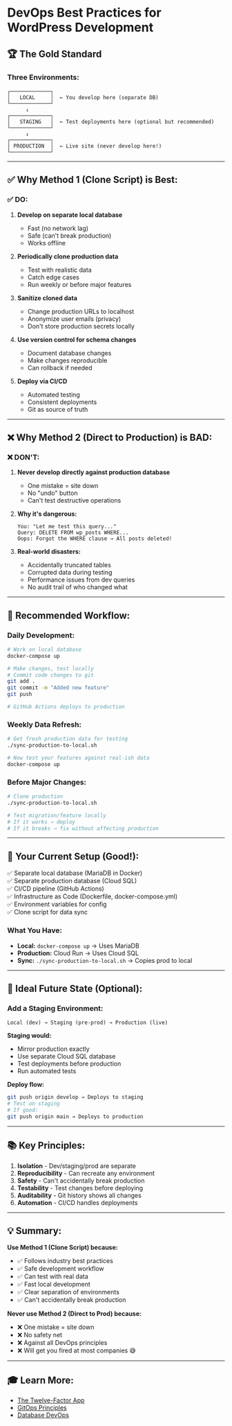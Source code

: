 # DevOps Best Practices for WordPress Development

## 🏆 The Gold Standard

### **Three Environments:**
```
┌─────────────┐
│   LOCAL     │  ← You develop here (separate DB)
└─────────────┘
      ↓
┌─────────────┐
│   STAGING   │  ← Test deployments here (optional but recommended)
└─────────────┘
      ↓
┌─────────────┐
│ PRODUCTION  │  ← Live site (never develop here!)
└─────────────┘
```

---

## ✅ **Why Method 1 (Clone Script) is Best:**

### **✅ DO:**
1. **Develop on separate local database**
   - Fast (no network lag)
   - Safe (can't break production)
   - Works offline
   
2. **Periodically clone production data**
   - Test with realistic data
   - Catch edge cases
   - Run weekly or before major features

3. **Sanitize cloned data**
   - Change production URLs to localhost
   - Anonymize user emails (privacy)
   - Don't store production secrets locally

4. **Use version control for schema changes**
   - Document database changes
   - Make changes reproducible
   - Can rollback if needed

5. **Deploy via CI/CD**
   - Automated testing
   - Consistent deployments
   - Git as source of truth

---

## ❌ **Why Method 2 (Direct to Production) is BAD:**

### **❌ DON'T:**
1. **Never develop directly against production database**
   - One mistake = site down
   - No "undo" button
   - Can't test destructive operations

2. **Why it's dangerous:**
   ```
   You: "Let me test this query..."
   Query: DELETE FROM wp_posts WHERE...
   Oops: Forgot the WHERE clause → All posts deleted!
   ```

3. **Real-world disasters:**
   - Accidentally truncated tables
   - Corrupted data during testing
   - Performance issues from dev queries
   - No audit trail of who changed what

---

## 🔄 **Recommended Workflow:**

### **Daily Development:**
```bash
# Work on local database
docker-compose up

# Make changes, test locally
# Commit code changes to git
git add .
git commit -m "Added new feature"
git push

# GitHub Actions deploys to production
```

### **Weekly Data Refresh:**
```bash
# Get fresh production data for testing
./sync-production-to-local.sh

# Now test your features against real-ish data
docker-compose up
```

### **Before Major Changes:**
```bash
# Clone production
./sync-production-to-local.sh

# Test migration/feature locally
# If it works → deploy
# If it breaks → fix without affecting production
```

---

## 🎯 **Your Current Setup (Good!):**

✅ Separate local database (MariaDB in Docker)  
✅ Separate production database (Cloud SQL)  
✅ CI/CD pipeline (GitHub Actions)  
✅ Infrastructure as Code (Dockerfile, docker-compose.yml)  
✅ Environment variables for config  
✅ Clone script for data sync  

### **What You Have:**
- **Local:** `docker-compose up` → Uses MariaDB
- **Production:** Cloud Run → Uses Cloud SQL
- **Sync:** `./sync-production-to-local.sh` → Copies prod to local

---

## 🚀 **Ideal Future State (Optional):**

### **Add a Staging Environment:**
```
Local (dev) → Staging (pre-prod) → Production (live)
```

**Staging would:**
- Mirror production exactly
- Use separate Cloud SQL database
- Test deployments before production
- Run automated tests

**Deploy flow:**
```bash
git push origin develop → Deploys to staging
# Test on staging
# If good:
git push origin main → Deploys to production
```

---

## 📚 **Key Principles:**

1. **Isolation** - Dev/staging/prod are separate
2. **Reproducibility** - Can recreate any environment
3. **Safety** - Can't accidentally break production
4. **Testability** - Test changes before deploying
5. **Auditability** - Git history shows all changes
6. **Automation** - CI/CD handles deployments

---

## 💡 **Summary:**

**Use Method 1 (Clone Script) because:**
- ✅ Follows industry best practices
- ✅ Safe development workflow
- ✅ Can test with real data
- ✅ Fast local development
- ✅ Clear separation of environments
- ✅ Can't accidentally break production

**Never use Method 2 (Direct to Prod) because:**
- ❌ One mistake = site down
- ❌ No safety net
- ❌ Against all DevOps principles
- ❌ Will get you fired at most companies 😅

---

## 🎓 **Learn More:**

- [The Twelve-Factor App](https://12factor.net/)
- [GitOps Principles](https://www.gitops.tech/)
- [Database DevOps](https://www.redgate.com/solutions/database-devops)

